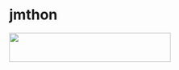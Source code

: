 # jmthon

<p align="left"><a href="https://heroku.com/deploy?template=https://github.com/mus1/mus1"> <img src="https://img.shields.io/badge/Deploy%20To%20Heroku-purple?style=for-the-badge&logo=heroku" width="320" height="58.45"/></a></p>
